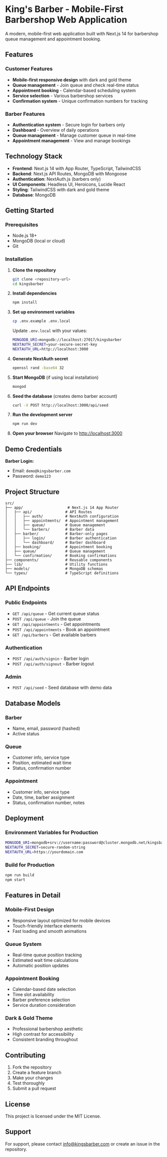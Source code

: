 # King's Barber - Mobile-First Barbershop Web Application

A modern, mobile-first web application built with Next.js 14 for barbershop queue management and appointment booking.

## Features

### Customer Features
- **Mobile-first responsive design** with dark and gold theme
- **Queue management** - Join queue and check real-time status
- **Appointment booking** - Calendar-based scheduling system
- **Service selection** - Various barbershop services
- **Confirmation system** - Unique confirmation numbers for tracking

### Barber Features
- **Authentication system** - Secure login for barbers only
- **Dashboard** - Overview of daily operations
- **Queue management** - Manage customer queue in real-time
- **Appointment management** - View and manage bookings

## Technology Stack

- **Frontend**: Next.js 14 with App Router, TypeScript, TailwindCSS
- **Backend**: Next.js API Routes, MongoDB with Mongoose
- **Authentication**: NextAuth.js (barbers only)
- **UI Components**: Headless UI, Heroicons, Lucide React
- **Styling**: TailwindCSS with dark and gold theme
- **Database**: MongoDB

## Getting Started

### Prerequisites

- Node.js 18+ 
- MongoDB (local or cloud)
- Git

### Installation

1. **Clone the repository**
   ```bash
   git clone <repository-url>
   cd kingsbarber
   ```

2. **Install dependencies**
   ```bash
   npm install
   ```

3. **Set up environment variables**
   ```bash
   cp .env.example .env.local
   ```
   
   Update `.env.local` with your values:
   ```bash
   MONGODB_URI=mongodb://localhost:27017/kingsbarber
   NEXTAUTH_SECRET=your-secure-secret-key
   NEXTAUTH_URL=http://localhost:3000
   ```

4. **Generate NextAuth secret**
   ```bash
   openssl rand -base64 32
   ```

5. **Start MongoDB** (if using local installation)
   ```bash
   mongod
   ```

6. **Seed the database** (creates demo barber account)
   ```bash
   curl -X POST http://localhost:3000/api/seed
   ```

7. **Run the development server**
   ```bash
   npm run dev
   ```

8. **Open your browser**
   Navigate to [http://localhost:3000](http://localhost:3000)

## Demo Credentials

**Barber Login:**
- Email: `demo@kingsbarber.com`
- Password: `demo123`

## Project Structure

```
src/
├── app/                    # Next.js 14 App Router
│   ├── api/               # API Routes
│   │   ├── auth/          # NextAuth configuration
│   │   ├── appointments/  # Appointment management
│   │   ├── queue/         # Queue management
│   │   └── barbers/       # Barber data
│   ├── barber/            # Barber-only pages
│   │   ├── login/         # Barber authentication
│   │   └── dashboard/     # Barber dashboard
│   ├── booking/           # Appointment booking
│   ├── queue/             # Queue management
│   └── confirmation/      # Booking confirmations
├── components/            # Reusable components
├── lib/                   # Utility functions
├── models/                # MongoDB schemas
└── types/                 # TypeScript definitions
```

## API Endpoints

### Public Endpoints
- `GET /api/queue` - Get current queue status
- `POST /api/queue` - Join the queue
- `GET /api/appointments` - Get appointments
- `POST /api/appointments` - Book an appointment
- `GET /api/barbers` - Get available barbers

### Authentication
- `POST /api/auth/signin` - Barber login
- `POST /api/auth/signout` - Barber logout

### Admin
- `POST /api/seed` - Seed database with demo data

## Database Models

### Barber
- Name, email, password (hashed)
- Active status

### Queue
- Customer info, service type
- Position, estimated wait time
- Status, confirmation number

### Appointment  
- Customer info, service type
- Date, time, barber assignment
- Status, confirmation number, notes

## Deployment

### Environment Variables for Production
```bash
MONGODB_URI=mongodb+srv://username:password@cluster.mongodb.net/kingsbarber
NEXTAUTH_SECRET=secure-random-string
NEXTAUTH_URL=https://yourdomain.com
```

### Build for Production
```bash
npm run build
npm start
```

## Features in Detail

### Mobile-First Design
- Responsive layout optimized for mobile devices
- Touch-friendly interface elements
- Fast loading and smooth animations

### Queue System
- Real-time queue position tracking
- Estimated wait time calculations
- Automatic position updates

### Appointment Booking
- Calendar-based date selection
- Time slot availability
- Barber preference selection
- Service duration consideration

### Dark & Gold Theme
- Professional barbershop aesthetic
- High contrast for accessibility
- Consistent branding throughout

## Contributing

1. Fork the repository
2. Create a feature branch
3. Make your changes
4. Test thoroughly
5. Submit a pull request

## License

This project is licensed under the MIT License.

## Support

For support, please contact info@kingsbarber.com or create an issue in the repository.
